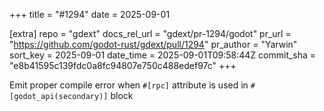 +++
title = "#1294"
date = 2025-09-01

[extra]
repo = "gdext"
docs_rel_url = "gdext/pr-1294/godot"
pr_url = "https://github.com/godot-rust/gdext/pull/1294"
pr_author = "Yarwin"
sort_key = 2025-09-01
date_time = 2025-09-01T09:58:44Z
commit_sha = "e8b41595c139fdc0a8fc94807e750c488edef97c"
+++

Emit proper compile error when `#[rpc]` attribute is used in `#[godot_api(secondary)]` block

